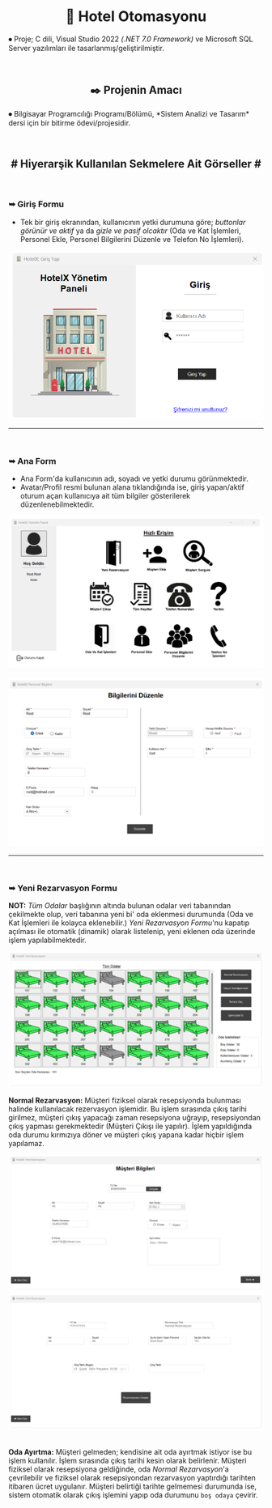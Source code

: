 <h1 align="center"> 🏢 Hotel Otomasyonu </h1>
<p> ⏺ Proje; C dili, Visual Studio 2022 <i>(.NET 7.0 Framework)</i> ve Microsoft SQL Server yazılımları ile tasarlanmış/geliştirilmiştir.</p><br>

<h2 align="center"> ✒️ Projenin Amacı </h2>
<p> ⏺ Bilgisayar Programcılığı Programı/Bölümü, *Sistem Analizi ve Tasarım* dersi için bir bitirme ödevi/projesidir.</p><br>

<h2 align="center"> # Hiyerarşik Kullanılan Sekmelere Ait Görseller # </h2>

<!-- Görseller/Images -->

<br>
<h3>➥ Giriş Formu </h3>

<ul>
 <li>Tek bir giriş ekranından, kullanıcının yetki durumuna göre; <i>buttonlar görünür ve aktif</i> ya da <i>gizle ve pasif olcaktır</i> (Oda ve Kat İşlemleri, Personel Ekle, Personel Bilgilerini Düzenle ve Telefon No İşlemleri).</li>
</ul>

<img src="https://github.com/ugurkilavun/hotel-otomasyonu/blob/main/ilgili-resimler/1-giris-form.png"><br>

<!-- -_- -->
<hr><br>

<h3>➥ Ana Form </h3>

<ul>
 <li>Ana Form'da kullanıcının adı, soyadı ve yetki durumu görünmektedir.</li>
 <li>Avatar/Profil resmi bulunan alana tıklandığında ise, giriş yapan/aktif oturum açan kullanıcıya ait tüm bilgiler gösterilerek düzenlenebilmektedir.</li>
</ul>

<img src="https://github.com/ugurkilavun/hotel-otomasyonu/blob/main/ilgili-resimler/2.1-ana-form.png"><br><br>
<img src="https://github.com/ugurkilavun/hotel-otomasyonu/blob/main/ilgili-resimler/2.2-bilgilerini-duzenle-form.png"><br>

<!-- *_- -->
<hr><br>

<h3>➥ Yeni Rezarvasyon Formu </h3>

<p><b>NOT:</b> <i>Tüm Odalar</i> başlığının altında bulunan odalar veri tabanından çekilmekte olup, veri tabanına yeni bi' oda eklenmesi durumunda (Oda ve Kat İşlemleri ile kolayca eklenebilir.) <i>Yeni Rezarvasyon Formu</i>'nu kapatıp açılması ile otomatik (dinamik) olarak listelenip, yeni eklenen oda üzerinde işlem yapılabilmektedir.</p>


<img src="https://github.com/ugurkilavun/hotel-otomasyonu/blob/main/ilgili-resimler/3.1.0-yeni-rezarvasyon-form.png"><br>

<p><b>Normal Rezarvasyon:</b> Müşteri fiziksel olarak resepsiyonda bulunması halinde kullanılacak rezervasyon işlemidir. Bu işlem sırasında çıkış tarihi girilmez, müşteri çıkış yapacağı zaman resepsiyona uğrayıp, resepsiyondan çıkış yapması gerekmektedir (Müşteri Çıkışı ile yapılır). İşlem yapıldığında oda durumu kırmızıya döner ve müşteri çıkış yapana kadar hiçbir işlem yapılamaz.</p>

<img src="https://github.com/ugurkilavun/hotel-otomasyonu/blob/main/ilgili-resimler/3.1.1-yeni-rezarvasyon_normal-rezarvasyon-form.png"><br>
<img src="https://github.com/ugurkilavun/hotel-otomasyonu/blob/main/ilgili-resimler/3.1.2-yeni-rezarvasyon_normal-rezarvasyon_onay-form.png"><br><br>

<p><b>Oda Ayırtma:</b> Müşteri gelmeden; kendisine ait oda ayırtmak istiyor ise bu işlem kullanılır. İşlem sırasında çıkış tarihi kesin olarak belirlenir. Müşteri fiziksel olarak resepsiyona geldiğinde, oda <i>Normal Rezarvasyon</i>'a çevrilebilir ve fiziksel olarak resepsiyondan rezarvasyon yaptırdığı tarihten itibaren ücret uygulanır. Müşteri belirtiği tarihte gelmemesi durumunda ise, sistem otomatik olarak çıkış işlemini yapıp oda durumunu <code>boş odaya</code> çevirir.</p>




